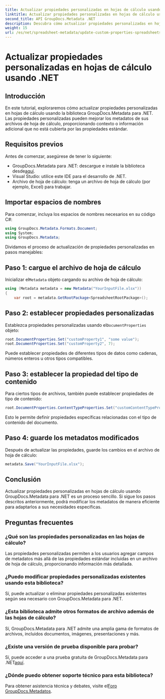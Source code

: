 ```yaml
---
title: Actualizar propiedades personalizadas en hojas de cálculo usando .NET
linktitle: Actualizar propiedades personalizadas en hojas de cálculo usando .NET
second_title: API GroupDocs.Metadata .NET
description: Descubra cómo actualizar propiedades personalizadas en hojas de cálculo usando GroupDocs.Metadata para .NET. Este tutorial mejora sus habilidades de gestión de metadatos de forma eficaz.
weight: 15
url: /es/net/spreadsheet-metadata/update-custom-properties-spreadsheets/
---
```


# Actualizar propiedades personalizadas en hojas de cálculo usando .NET

## Introducción
En este tutorial, exploraremos cómo actualizar propiedades personalizadas en hojas de cálculo usando la biblioteca GroupDocs.Metadata para .NET. Las propiedades personalizadas pueden mejorar los metadatos de sus archivos de hoja de cálculo, proporcionando contexto o información adicional que no está cubierta por las propiedades estándar.
## Requisitos previos
Antes de comenzar, asegúrese de tener lo siguiente:
- GroupDocs.Metadata para .NET: descargue e instale la biblioteca desde[aquí](https://releases.groupdocs.com/metadata/net/).
- Visual Studio: utilice este IDE para el desarrollo de .NET.
- Archivo de hoja de cálculo: tenga un archivo de hoja de cálculo (por ejemplo, Excel) para trabajar.

## Importar espacios de nombres
Para comenzar, incluya los espacios de nombres necesarios en su código C#:
```csharp
using GroupDocs.Metadata.Formats.Document;
using System;
using GroupDocs.Metadata;
```

Dividamos el proceso de actualización de propiedades personalizadas en pasos manejables:
## Paso 1: cargue el archivo de hoja de cálculo
 Inicializar el`Metadata` objeto cargando su archivo de hoja de cálculo:
```csharp
using (Metadata metadata = new Metadata("YourInputFile.xlsx"))
{
    var root = metadata.GetRootPackage<SpreadsheetRootPackage>();
```
## Paso 2: establecer propiedades personalizadas
 Establezca propiedades personalizadas usando el`DocumentProperties` objeto:
```csharp
root.DocumentProperties.Set("customProperty1", "some value");
root.DocumentProperties.Set("customProperty2", 7);
```
Puede establecer propiedades de diferentes tipos de datos como cadenas, números enteros u otros tipos compatibles.
## Paso 3: establecer la propiedad del tipo de contenido
Para ciertos tipos de archivos, también puede establecer propiedades de tipo de contenido:
```csharp
root.DocumentProperties.ContentTypeProperties.Set("customContentTypeProperty", "custom value");
```
Esto le permite definir propiedades específicas relacionadas con el tipo de contenido del documento.
## Paso 4: guarde los metadatos modificados
Después de actualizar las propiedades, guarde los cambios en el archivo de hoja de cálculo:
```csharp
metadata.Save("YourInputFile.xlsx");
```

## Conclusión
Actualizar propiedades personalizadas en hojas de cálculo usando GroupDocs.Metadata para .NET es un proceso sencillo. Si sigue los pasos descritos anteriormente, podrá modificar los metadatos de manera eficiente para adaptarlos a sus necesidades específicas.

## Preguntas frecuentes
### ¿Qué son las propiedades personalizadas en las hojas de cálculo?
Las propiedades personalizadas permiten a los usuarios agregar campos de metadatos más allá de las propiedades estándar incluidas en un archivo de hoja de cálculo, proporcionando información más detallada.
### ¿Puedo modificar propiedades personalizadas existentes usando esta biblioteca?
Sí, puede actualizar o eliminar propiedades personalizadas existentes según sea necesario con GroupDocs.Metadata para .NET.
### ¿Esta biblioteca admite otros formatos de archivo además de las hojas de cálculo?
Sí, GroupDocs.Metadata para .NET admite una amplia gama de formatos de archivos, incluidos documentos, imágenes, presentaciones y más.
### ¿Existe una versión de prueba disponible para probar?
 Sí, puede acceder a una prueba gratuita de GroupDocs.Metadata para .NET[aquí](https://releases.groupdocs.com/).
### ¿Dónde puedo obtener soporte técnico para esta biblioteca?
 Para obtener asistencia técnica y debates, visite el[Foro GroupDocs.Metadatos](https://forum.groupdocs.com/c/metadata/14).
